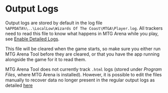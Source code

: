# Output Logs

Output logs are stored by default in the log file `%APPDATA%\..\LocalLow\Wizards Of The Coast\MTGA\Player.log`. All trackers need to read this file to know what happens in MTG Arena while you play, see [Enable Detailed Logs](./installation#enable-detailed-logs).

This file will be cleared when the game starts, so make sure you either run MTG Arena Tool before they are cleared, or that you have the app running alongside the game for it to read them.

MTG Arena Tool does not currently track `.html` logs (stored under *Program Files*, where MTG Arena is installed). However, it is possible to edit the files manually to recover data no longer present in the regular output logs as detailed [here]()


